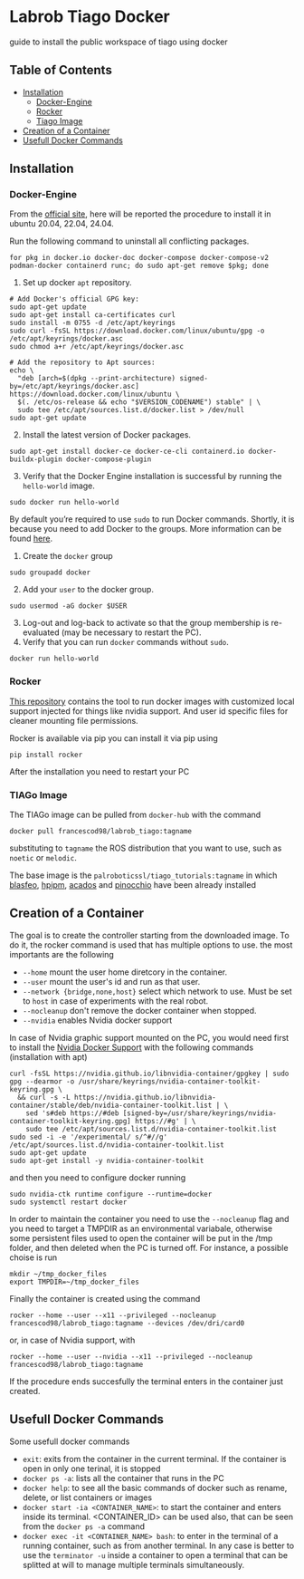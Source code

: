 # Labrob Tiago Docker
guide to install the public workspace of tiago using docker

## Table of Contents
* [Installation](#installation)
    - [Docker-Engine](#docker-engine)
    - [Rocker](#rocker)
    - [Tiago Image](#tiago-image)
* [Creation of a Container](#creation-of-a-container)
* [Usefull Docker Commands](#usefull-docker-commands)



## Installation


### Docker-Engine
From the [official site](https://docs.docker.com/engine/install/), here will be reported the procedure to install it in ubuntu 20.04, 22.04, 24.04.

Run the following command to uninstall all conflicting packages.
```
for pkg in docker.io docker-doc docker-compose docker-compose-v2 podman-docker containerd runc; do sudo apt-get remove $pkg; done
```
1. Set up docker `apt` repository.
```
# Add Docker's official GPG key:
sudo apt-get update
sudo apt-get install ca-certificates curl
sudo install -m 0755 -d /etc/apt/keyrings
sudo curl -fsSL https://download.docker.com/linux/ubuntu/gpg -o /etc/apt/keyrings/docker.asc
sudo chmod a+r /etc/apt/keyrings/docker.asc

# Add the repository to Apt sources:
echo \
  "deb [arch=$(dpkg --print-architecture) signed-by=/etc/apt/keyrings/docker.asc] https://download.docker.com/linux/ubuntu \
  $(. /etc/os-release && echo "$VERSION_CODENAME") stable" | \
  sudo tee /etc/apt/sources.list.d/docker.list > /dev/null
sudo apt-get update
```
2. Install the latest version of Docker packages.
```
sudo apt-get install docker-ce docker-ce-cli containerd.io docker-buildx-plugin docker-compose-plugin
```
3. Verify that the Docker Engine installation is successful by running the `hello-world` image.
```
sudo docker run hello-world
```

By default you’re required to use `sudo` to run Docker commands. Shortly, it is because you need to add Docker to the groups. More information can be found [here](https://docs.docker.com/engine/install/linux-postinstall/).
1. Create the `docker` group
```
sudo groupadd docker
```
2. Add your `user` to the docker group.
```
sudo usermod -aG docker $USER
```
3. Log-out and log-back to activate so that the group membership is re-evaluated (may be necessary to restart the PC). 
4. Verify that you can run `docker` commands without `sudo`.
```
docker run hello-world
```


### Rocker
[This repository](https://github.com/osrf/rocker) contains the tool to run docker images with customized local support injected for things like nvidia support. And user id specific files for cleaner mounting file permissions.

Rocker is available via pip you can install it via pip using
```
pip install rocker
```
After the installation you need to restart your PC


### TIAGo Image
The TIAGo image can be pulled from `docker-hub` with the command
```
docker pull francescod98/labrob_tiago:tagname
```
substituting to `tagname` the ROS distribution that you want to use, such as `noetic` or `melodic`.

The base image is the `palroboticssl/tiago_tutorials:tagname` in which [blasfeo](https://github.com/giaf/blasfeo), [hpipm](https://github.com/giaf/hpipm), [acados](https://docs.acados.org/) and [pinocchio](https://stack-of-tasks.github.io/pinocchio/) have been already installed



## Creation of a Container

The goal is to create the controller starting from the downloaded image. To do it, the rocker command is used that has multiple options to use.
the most importants are the following
 - `--home` mount the user home diretcory in the container.
 - `--user` mount the user's id and run as that user.
 - `--network {bridge,none,host}` select which network to use. Must be set to `host` in case of experiments with the real robot.
 - `--nocleanup` don't remove the docker container when stopped.
 - `--nvidia` enables Nvidia docker support

In case of Nvidia graphic support mounted on the PC, you would need first to install the [Nvidia Docker Support](https://docs.nvidia.com/datacenter/cloud-native/container-toolkit/latest/install-guide.html) with the following commands (installation with apt)
```
curl -fsSL https://nvidia.github.io/libnvidia-container/gpgkey | sudo gpg --dearmor -o /usr/share/keyrings/nvidia-container-toolkit-keyring.gpg \
  && curl -s -L https://nvidia.github.io/libnvidia-container/stable/deb/nvidia-container-toolkit.list | \
    sed 's#deb https://#deb [signed-by=/usr/share/keyrings/nvidia-container-toolkit-keyring.gpg] https://#g' | \
    sudo tee /etc/apt/sources.list.d/nvidia-container-toolkit.list
sudo sed -i -e '/experimental/ s/^#//g' /etc/apt/sources.list.d/nvidia-container-toolkit.list
sudo apt-get update
sudo apt-get install -y nvidia-container-toolkit
```
and then you need to configure docker running
```
sudo nvidia-ctk runtime configure --runtime=docker
sudo systemctl restart docker
```

In order to maintain the container you need to use the `--nocleanup` flag and you need to target a TMPDIR as an environmental variabale, otherwise some persistent files used to open the container will be put in the /tmp folder, and then deleted when the PC is turned off. For instance, a possible choise is run
```
mkdir ~/tmp_docker_files
export TMPDIR=~/tmp_docker_files
```

Finally the container is created using the command
```
rocker --home --user --x11 --privileged --nocleanup francescod98/labrob_tiago:tagname --devices /dev/dri/card0 
```
or, in case of Nvidia support, with
```
rocker --home --user --nvidia --x11 --privileged --nocleanup francescod98/labrob_tiago:tagname
```
If the procedure ends succesfully the terminal enters in the container just created.



## Usefull Docker Commands

Some usefull docker commands
 - `exit`: exits from the container in the current terminal. If the container is open in only one terinal, it is stopped
 - `docker ps -a`: lists all the container that runs in the PC
 - `docker help`: to see all the basic commands of docker such as rename, delete, or list containers or images
 - `docker start -ia <CONTAINER_NAME>`: to start the container and enters inside its terminal. <CONTAINER_ID> can be used also, that can be seen from the `docker ps -a` command
 - `docker exec -it <CONTAINER_NAME> bash`: to enter in the terminal of a running container, such as from another terminal. In any case is better to use the `terminator -u` inside a container to open a terminal that can be splitted at will to manage multiple terminals simultaneously.
